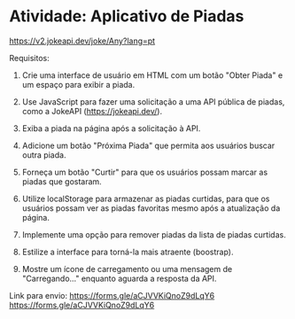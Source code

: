 # Atividade: Aplicativo de Piadas

https://v2.jokeapi.dev/joke/Any?lang=pt

Requisitos:

1. Crie uma interface de usuário em HTML com um botão "Obter Piada" e um espaço para exibir a piada.

2. Use JavaScript para fazer uma solicitação a uma API pública de piadas, como a JokeAPI (https://jokeapi.dev/).

3. Exiba a piada na página após a solicitação à API.

4. Adicione um botão "Próxima Piada" que permita aos usuários buscar outra piada.

5. Forneça um botão "Curtir" para que os usuários possam marcar as piadas que gostaram.

6. Utilize localStorage para armazenar as piadas curtidas, para que os usuários possam ver as piadas favoritas mesmo após a atualização da página.

7. Implemente uma opção para remover piadas da lista de piadas curtidas.

8. Estilize a interface para torná-la mais atraente (boostrap).

9. Mostre um ícone de carregamento ou uma mensagem de "Carregando..." enquanto aguarda a resposta da API.

Link para envio: https://forms.gle/aCJVVKiQnoZ9dLqY6
https://forms.gle/aCJVVKiQnoZ9dLqY6